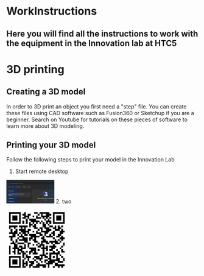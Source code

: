 # WorkInstructions
## Here you will find all the instructions to work with the equipment in the Innovation lab at HTC5





# 3D printing
## Creating a 3D model
In order to 3D print an object you first need a "step" file. You can create these files using CAD software such as Fusion360 or Sketchup if you are a beginner.
Search on Youtube for tutorials on these pieces of software to learn more about 3D modeling.

## Printing your 3D model
Follow the following steps to print your model in the Innovation Lab
1. Start remote desktop 
<img src = "https://github.com/TDYInnovationLab/WorkInstructions/blob/main/READMESources/RemoteDesktopConnection.jpg" width="25%" height="25%">
2. two


![alt text](https://github.com/TDYInnovationLab/WorkInstructions/blob/main/QRCode.jpg?raw=true)

